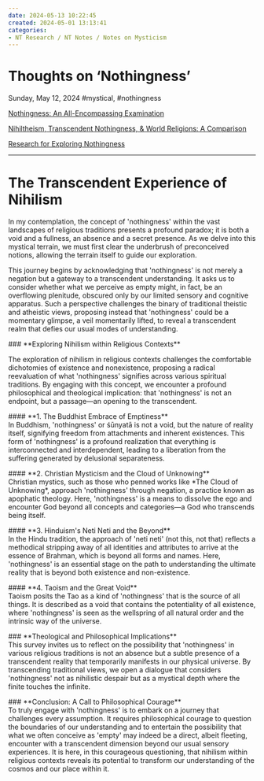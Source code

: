 ```yaml
---
date: 2024-05-13 10:22:45
created: 2024-05-01 13:13:41
categories:
- NT Research / NT Notes / Notes on Mysticism
---
```


# Thoughts on ‘Nothingness’

Sunday, May 12, 2024 #mystical, #nothingness

[Nothingness: An All-Encompassing Examination](Nothingness%20An%20All-Encompassing%20Examination.md)

[Nihiltheism, Transcendent Nothingness, & World Religions: A Comparison](Nihiltheism%2C%20Transcendent%20Nothingness%2C%20%26%20World%20Religions%20A%20Comparison.md)

[Research for Exploring Nothingness](Research%20for%20Exploring%20Nothingness.md)

* * *

  

# The Transcendent Experience of Nihilism

In my contemplation, the concept of 'nothingness' within the vast landscapes of religious traditions presents a profound paradox; it is both a void and a fullness, an absence and a secret presence. As we delve into this mystical terrain, we must first clear the underbrush of preconceived notions, allowing the terrain itself to guide our exploration.  
  
This journey begins by acknowledging that 'nothingness' is not merely a negation but a gateway to a transcendent understanding. It asks us to consider whether what we perceive as empty might, in fact, be an overflowing plenitude, obscured only by our limited sensory and cognitive apparatus. Such a perspective challenges the binary of traditional theistic and atheistic views, proposing instead that 'nothingness' could be a momentary glimpse, a veil momentarily lifted, to reveal a transcendent realm that defies our usual modes of understanding.

  
\### \*\*Exploring Nihilism within Religious Contexts\*\*  
  
The exploration of nihilism in religious contexts challenges the comfortable dichotomies of existence and nonexistence, proposing a radical reevaluation of what 'nothingness' signifies across various spiritual traditions. By engaging with this concept, we encounter a profound philosophical and theological implication: that 'nothingness' is not an endpoint, but a passage—an opening to the transcendent.  
  
\#### \*\*1. The Buddhist Embrace of Emptiness\*\*  
In Buddhism, 'nothingness' or śūnyatā is not a void, but the nature of reality itself, signifying freedom from attachments and inherent existences. This form of 'nothingness' is a profound realization that everything is interconnected and interdependent, leading to a liberation from the suffering generated by delusional separateness.  
  
\#### \*\*2. Christian Mysticism and the Cloud of Unknowing\*\*  
Christian mystics, such as those who penned works like \*The Cloud of Unknowing\*, approach 'nothingness' through negation, a practice known as apophatic theology. Here, 'nothingness' is a means to dissolve the ego and encounter God beyond all concepts and categories—a God who transcends being itself.  
  
\#### \*\*3. Hinduism's Neti Neti and the Beyond\*\*  
In the Hindu tradition, the approach of 'neti neti' (not this, not that) reflects a methodical stripping away of all identities and attributes to arrive at the essence of Brahman, which is beyond all forms and names. Here, 'nothingness' is an essential stage on the path to understanding the ultimate reality that is beyond both existence and non-existence.  
  
\#### \*\*4. Taoism and the Great Void\*\*  
Taoism posits the Tao as a kind of 'nothingness' that is the source of all things. It is described as a void that contains the potentiality of all existence, where 'nothingness' is seen as the wellspring of all natural order and the intrinsic way of the universe.  
  
\### \*\*Theological and Philosophical Implications\*\*  
This survey invites us to reflect on the possibility that 'nothingness' in various religious traditions is not an absence but a subtle presence of a transcendent reality that temporarily manifests in our physical universe. By transcending traditional views, we open a dialogue that considers 'nothingness' not as nihilistic despair but as a mystical depth where the finite touches the infinite.  
  
\### \*\*Conclusion: A Call to Philosophical Courage\*\*  
To truly engage with 'nothingness' is to embark on a journey that challenges every assumption. It requires philosophical courage to question the boundaries of our understanding and to entertain the possibility that what we often conceive as 'empty' may indeed be a direct, albeit fleeting, encounter with a transcendent dimension beyond our usual sensory experiences. It is here, in this courageous questioning, that nihilism within religious contexts reveals its potential to transform our understanding of the cosmos and our place within it.